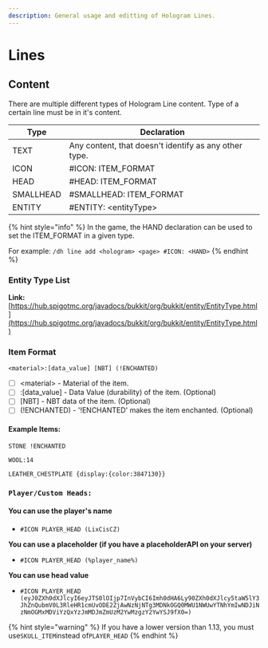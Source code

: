 ```yaml
---
description: General usage and editting of Hologram Lines.
---
```


# Lines

## Content

There are multiple different types of Hologram Line content. Type of a certain line must be in it's content.

| Type      | Declaration                                           |
| --------- | ----------------------------------------------------- |
| TEXT      | Any content, that doesn't identify as any other type. |
| ICON      | #ICON: ITEM\_FORMAT                                   |
| HEAD      | #HEAD: ITEM\_FORMAT                                   |
| SMALLHEAD | #SMALLHEAD: ITEM\_FORMAT                              |
| ENTITY    | #ENTITY: \<entityType>                                |

{% hint style="info" %}
In the game, the HAND declaration can be used to set the ITEM\_FORMAT in a given type.&#x20;

For example: `/dh line add <hologram> <page> #ICON: <HAND>`
{% endhint %}

### Entity Type List

**Link:** [https://hub.spigotmc.org/javadocs/bukkit/org/bukkit/entity/EntityType.html](https://hub.spigotmc.org/javadocs/bukkit/org/bukkit/entity/EntityType.html)

### Item Format

`<material>:[data_value] [NBT] (!ENCHANTED)`

* [ ] \<material> - Material of the item.
* [ ] :\[data\_value] - Data Value (durability) of the item. (Optional)
* [ ] \[NBT] - NBT data of the item. (Optional)
* [ ] (!ENCHANTED) - '!ENCHANTED' makes the item enchanted. (Optional)

#### Example Items:

`STONE !ENCHANTED`

`WOOL:14`

`LEATHER_CHESTPLATE {display:{color:3847130}}`

### `Player/Custom Heads:`

#### **You can use the player's name**

* `#ICON PLAYER_HEAD (LixCisCZ)`

**You can use a placeholder (if you have a placeholderAPI on your server)**

* `#ICON PLAYER_HEAD (%player_name%)`

**You can use head value**

* `#ICON PLAYER_HEAD (eyJ0ZXh0dXJlcyI6eyJTS0lOIjp7InVybCI6Imh0dHA6Ly90ZXh0dXJlcy5taW5lY3JhZnQubmV0L3RleHR1cmUvODE2ZjAwNzNjNTg3MDNkOGQ0MWU1NWUwYTNhYmIwNDJiNzNmOGMxMDViYzQxYzJmMDJmZmUzM2YwMzgzY2YwYSJ9fX0=)`

{% hint style="warning" %}
If you have a lower version than 1.13, you must use`SKULL_ITEM`instead of`PLAYER_HEAD`
{% endhint %}
